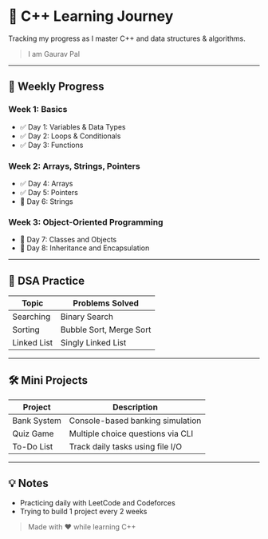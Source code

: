 # 🚀 C++ Learning Journey

Tracking my progress as I master C++ and data structures & algorithms.
>I am Gaurav Pal

---

## 📅 Weekly Progress

### Week 1: Basics
- ✅ Day 1: Variables & Data Types
- ✅ Day 2: Loops & Conditionals
- ✅ Day 3: Functions

### Week 2: Arrays, Strings, Pointers
- ✅ Day 4: Arrays
- ✅ Day 5: Pointers
- 🔲 Day 6: Strings

### Week 3: Object-Oriented Programming
- 🔲 Day 7: Classes and Objects
- 🔲 Day 8: Inheritance and Encapsulation

---

## 🧠 DSA Practice

| Topic       | Problems Solved |
|-------------|------------------|
| Searching   | Binary Search |
| Sorting     | Bubble Sort, Merge Sort |
| Linked List | Singly Linked List |

---

## 🛠️ Mini Projects

| Project         | Description                         |
|----------------|-------------------------------------|
| Bank System     | Console-based banking simulation    |
| Quiz Game       | Multiple choice questions via CLI   |
| To-Do List      | Track daily tasks using file I/O    |

---

## 💡 Notes
- Practicing daily with LeetCode and Codeforces
- Trying to build 1 project every 2 weeks

> Made with ❤️ while learning C++
